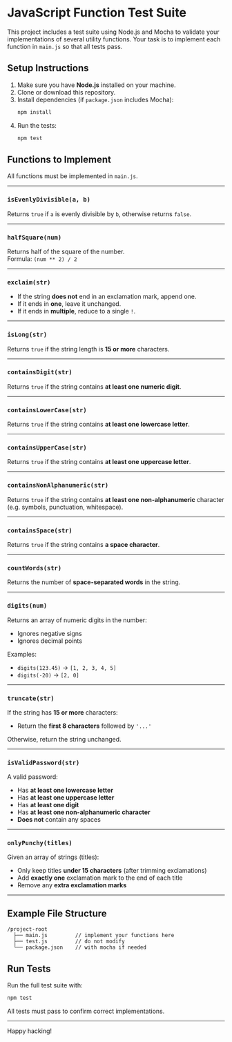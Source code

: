 # JavaScript Function Test Suite

This project includes a test suite using Node.js and Mocha to validate your implementations of several utility functions. Your task is to implement each function in `main.js` so that all tests pass.

## Setup Instructions

1. Make sure you have **Node.js** installed on your machine.
2. Clone or download this repository.
3. Install dependencies (if `package.json` includes Mocha):
   ```bash
   npm install
   ```
4. Run the tests:
   ```bash
   npm test
   ```

## Functions to Implement

All functions must be implemented in `main.js`.

---

### `isEvenlyDivisible(a, b)`
Returns `true` if `a` is evenly divisible by `b`, otherwise returns `false`.

---

### `halfSquare(num)`
Returns half of the square of the number.  
Formula: `(num ** 2) / 2`

---

### `exclaim(str)`
- If the string **does not** end in an exclamation mark, append one.
- If it ends in **one**, leave it unchanged.
- If it ends in **multiple**, reduce to a single `!`.

---

### `isLong(str)`
Returns `true` if the string length is **15 or more** characters.

---

### `containsDigit(str)`
Returns `true` if the string contains **at least one numeric digit**.

---

### `containsLowerCase(str)`
Returns `true` if the string contains **at least one lowercase letter**.

---

### `containsUpperCase(str)`
Returns `true` if the string contains **at least one uppercase letter**.

---

### `containsNonAlphanumeric(str)`
Returns `true` if the string contains **at least one non-alphanumeric** character  
(e.g. symbols, punctuation, whitespace).

---

### `containsSpace(str)`
Returns `true` if the string contains **a space character**.

---

### `countWords(str)`
Returns the number of **space-separated words** in the string.

---

### `digits(num)`
Returns an array of numeric digits in the number:
- Ignores negative signs
- Ignores decimal points

Examples:
- `digits(123.45)` → `[1, 2, 3, 4, 5]`
- `digits(-20)` → `[2, 0]`

---

### `truncate(str)`
If the string has **15 or more** characters:
- Return the **first 8 characters** followed by `'...'`

Otherwise, return the string unchanged.

---

### `isValidPassword(str)`
A valid password:
- Has **at least one lowercase letter**
- Has **at least one uppercase letter**
- Has **at least one digit**
- Has **at least one non-alphanumeric character**
- **Does not** contain any spaces

---

### `onlyPunchy(titles)`
Given an array of strings (titles):
- Only keep titles **under 15 characters** (after trimming exclamations)
- Add **exactly one** exclamation mark to the end of each title
- Remove any **extra exclamation marks**

---

## Example File Structure

```
/project-root
  ├── main.js         // implement your functions here
  ├── test.js         // do not modify
  └── package.json    // with mocha if needed
```

## Run Tests

Run the full test suite with:

```bash
npm test
```

All tests must pass to confirm correct implementations.

---

Happy hacking!
